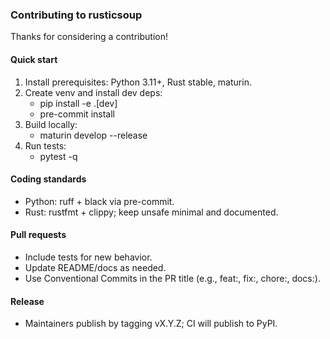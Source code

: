 ### Contributing to rusticsoup

Thanks for considering a contribution!

#### Quick start
1. Install prerequisites: Python 3.11+, Rust stable, maturin.
2. Create venv and install dev deps:
   - pip install -e .[dev]
   - pre-commit install
3. Build locally:
   - maturin develop --release
4. Run tests:
   - pytest -q

#### Coding standards
- Python: ruff + black via pre-commit.
- Rust: rustfmt + clippy; keep unsafe minimal and documented.

#### Pull requests
- Include tests for new behavior.
- Update README/docs as needed.
- Use Conventional Commits in the PR title (e.g., feat:, fix:, chore:, docs:).

#### Release
- Maintainers publish by tagging vX.Y.Z; CI will publish to PyPI.
